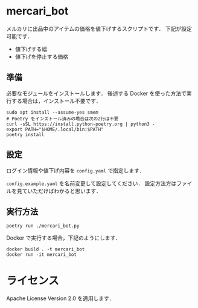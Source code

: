 # mercari_bot

メルカリに出品中のアイテムの価格を値下げするスクリプトです．
下記が設定可能です．

- 値下げする幅
- 値下げを停止する価格

## 準備

必要なモジュールをインストールします．
後述する Docker を使った方法で実行する場合は，インストール不要です．

```
sudo apt install --assume-yes smem
# Poetry をインストール済みの場合は次の2行は不要
curl -sSL https://install.python-poetry.org | python3 -
export PATH="$HOME/.local/bin:$PATH"
poetry install
```

## 設定

ログイン情報や値下げ内容を `config.yaml` で指定します．

`config.example.yaml` を名前変更して設定してください．
設定方法方はファイルを見ていただけばわかると思います．

## 実行方法

```
poetry run ./mercari_bot.py
```

Docker で実行する場合，下記のようにします．

```bash:bash
docker build . -t mercari_bot
docker run -it mercari_bot
```

# ライセンス

Apache License Version 2.0 を適用します．
